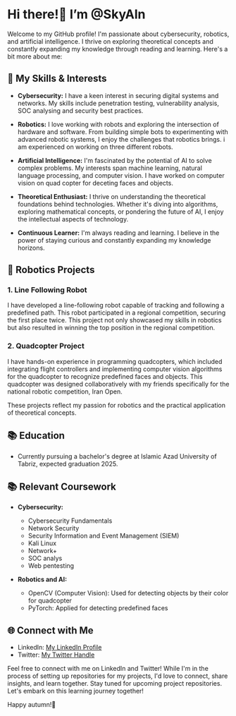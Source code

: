 # Hi there!👋 I’m @SkyAln

Welcome to my GitHub profile! I'm passionate about cybersecurity, robotics, and artificial intelligence. I thrive on exploring theoretical concepts and constantly expanding my knowledge through reading and learning. Here's a bit more about me:

## 🔧 My Skills & Interests
- **Cybersecurity:** I have a keen interest in securing digital systems and networks. My skills include penetration testing, vulnerability analysis, SOC analysing and security best practices.

- **Robotics:** I love working with robots and exploring the intersection of hardware and software. From building simple bots to experimenting with advanced robotic systems, I enjoy the challenges that robotics brings. i am experienced on working on three different robots.

- **Artificial Intelligence:** I'm fascinated by the potential of AI to solve complex problems. My interests span machine learning, natural language processing, and computer vision. I have worked on computer vision on quad copter for deceting faces and objects.

- **Theoretical Enthusiast:** I thrive on understanding the theoretical foundations behind technologies. Whether it's diving into algorithms, exploring mathematical concepts, or pondering the future of AI, I enjoy the intellectual aspects of technology.

- **Continuous Learner:** I'm always reading and learning. I believe in the power of staying curious and constantly expanding my knowledge horizons.

## 🤖 Robotics Projects

### 1. Line Following Robot
I have developed a line-following robot capable of tracking and following a predefined path. This robot participated in a regional competition, securing the first place twice. 
This project not only showcased my skills in robotics but also resulted in winning the top position in the regional competition.

### 2. Quadcopter Project
I have hands-on experience in programming quadcopters, which included integrating flight controllers and implementing computer vision algorithms for the quadcopter to recognize predefined faces and objects. This quadcopter was designed collaboratively with my friends specifically for the national robotic competition, Iran Open.

These projects reflect my passion for robotics and the practical application of theoretical concepts. 

## 📚 Education
- Currently pursuing a bachelor's degree at Islamic Azad University of Tabriz, expected graduation 2025.

## 📚 Relevant Coursework
- **Cybersecurity:**
  - Cybersecurity Fundamentals
  - Network Security
  - Security Information and Event Management (SIEM)
  - Kali Linux
  - Network+
  - SOC analys
  - Web pentesting

- **Robotics and AI:**
  - OpenCV (Computer Vision): Used for detecting objects by their color for quadcopter
  - PyTorch: Applied for detecting predefined faces

## 🌐 Connect with Me
- LinkedIn: [My LinkedIn Profile](https://www.linkedin.com/in/sky-aliun/)
- Twitter: [My Twitter Handle](https://twitter.com/smnh_al)

Feel free to connect with me on LinkedIn and Twitter! While I'm in the process of setting up repositories for my projects, I'd love to connect, share insights, and learn together. Stay tuned for upcoming project repositories. Let's embark on this learning journey together!

Happy autumn!🍁
<!---
SkyAln/SkyAln is a ✨ special ✨ repository because its `README.md` (this file) appears on your GitHub profile.
You can click the Preview link to take a look at your changes.
--->
